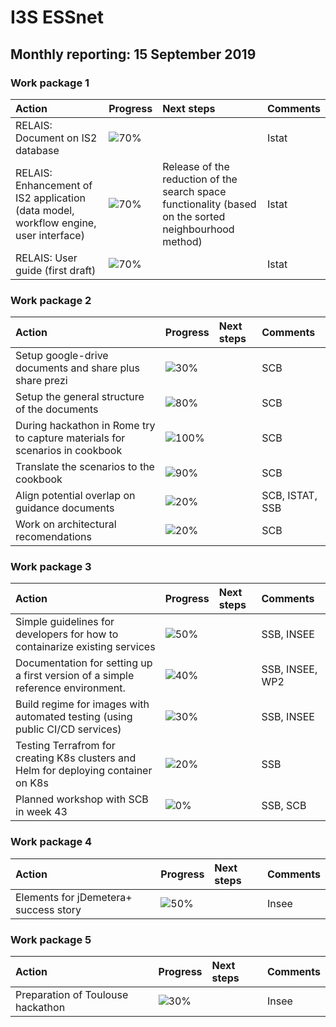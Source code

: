 # I3S ESSnet

## Monthly reporting: 15 September 2019

### Work package 1

| Action  | Progress | Next steps | Comments |
|:--|:--|:--|:--|
| RELAIS: Document on IS2 database | ![70%](https://progress-bar.dev/70) |  | Istat |
| RELAIS: Enhancement of IS2 application (data model, workflow engine, user interface) | ![70%](https://progress-bar.dev/70) | Release of the reduction of the search space functionality (based on the sorted neighbourhood method) | Istat |
| RELAIS: User guide (first draft) | ![70%](https://progress-bar.dev/70) |  | Istat |


### Work package 2

| Action  | Progress | Next steps | Comments |
|:--|:--|:--|:--|
|Setup google-drive documents and share plus share prezi|![30%](https://progress-bar.dev/30)||SCB|
|Setup the general structure of the documents|![80%](https://progress-bar.dev/80)||SCB|
|During hackathon in Rome try to capture materials for scenarios in cookbook |![100%](https://progress-bar.dev/100)||SCB|
|Translate the scenarios to the cookbook |![90%](https://progress-bar.dev/90)||SCB|
|Align potential overlap on guidance documents |![20%](https://progress-bar.dev/20)||SCB, ISTAT, SSB|
|Work on architectural recomendations |![20%](https://progress-bar.dev/20)||SCB|

### Work package 3

| Action  | Progress | Next steps | Comments |
|:--|:--|:--|:--|
|Simple guidelines for developers for how to containarize existing services|![50%](https://progress-bar.dev/50)||SSB, INSEE|
|Documentation for setting up a first version of a simple reference environment. |![40%](https://progress-bar.dev/40)||SSB, INSEE, WP2|
|Build regime for images with automated testing (using public CI/CD services)|![30%](https://progress-bar.dev/30)||SSB, INSEE|
|Testing Terrafrom for creating K8s clusters and Helm for deploying container on K8s|![20%](https://progressed.io/bar/20)||SSB|
|Planned workshop with SCB in week 43|![0%](https://progressed.io/bar/0)||SSB, SCB|



### Work package 4


| Action  | Progress | Next steps | Comments |
|:--|:--|:--|:--|
| Elements for jDemetera+ success story | ![50%](https://progress-bar.dev/50) |  | Insee |


### Work package 5

| Action  | Progress | Next steps | Comments |
|:--|:--|:--|:--|
| Preparation of Toulouse hackathon | ![30%](https://progress-bar.dev/30) |  | Insee |
